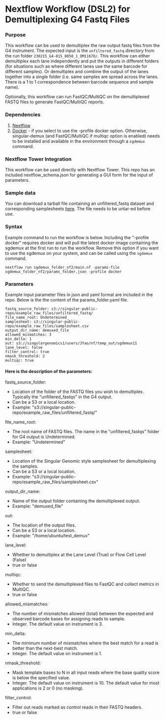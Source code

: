 # Nextflow Workflow (DSL2) for Demultiplexing G4 Fastq Files

### Purpose
This workflow can be used to demultiplex the raw output fastq files from the G4 instrument. The expected input is the `unfiltered_fastq` directory from the run folder `230215_G4-015_0050_1_OM1167O/`. This workflow can either demultiplex each lane independently and put the outputs in different folders (for situations such as where different lanes use the same barcode for different samples). Or demultiplex and combine the output of the lanes together into a single folder (i.e. same samples are spread across the lanes. There is a 1 to 1 correspondence between barcode sequence and sample name). 

Optionally, this workflow can run FastQC/MultiQC on the demultiplexed FASTQ files to generate FastQC/MultiQC reports. 

### Dependencies
1. [Nextflow](https://www.nextflow.io/)
2. [Docker](https://www.docker.com/) - if you select to use the -profile docker option. Otherwise, singular-demux (and FastQC/MultiQC if multiqc option is enabled) needs to be installed and available in the environment through a `sgdemux` command.

### Nextflow Tower Integration
This workflow can be used directly with Nextflow Tower. This repo has an included nextflow_schema.json for generating a GUI form for the input of parameters.


### Sample data
You can download a tarball file containing an unfiltered_fastq dataset and corresponding samplesheets [here](https://singular-public-repo.s3.us-west-1.amazonaws.com/example_raw_files/unfiltered_fastq.tar.gz). The file needs to be untar-ed before use.

### Syntax
Example command to run the workflow is below. Including the "-profile docker" requires docker and will pull the latest docker image containing the sgdemux at the first run to run the workflow. Remove this option if you want to use the sgdemux on your system, and can be called using the `sgdemux` command.
```
nextflow run sgdemux_folder_nf2/main.nf -params-file sgdemux_folder_nf2/params_folder.json -profile docker
```

### Parameters
Example input parameter files in json and yaml format are included in the repo. Below is the the content of the params_folder.yaml file.

```
fastq_source_folder: s3://singular-public-repo/example_raw_files/unfiltered_fastq/
file_name_root: Undetermined_
samplesheet: s3://singular-public-repo/example_raw_files/samplesheet.csv
output_dir_name: demuxed_file
allowed_mismatches: 3
min_delta: 1
out: s3://singulargenomics1/users/JYao/nf/temp_out/sgdemux11
lane_level: false
filter_control: true
nmask_threshold: 2
multiqc: true
```

#### Here is the description of the parameters:

fastq_source_folder: 
- Location of the folder of the FASTQ files you wish to demultiplex. Typically the "unfiltered_fastqs" in the G4 output. 
- Can be a S3 or a local location. 
- Example: "s3://singular-public-repo/example_raw_files/unfiltered_fastq/"

file_name_root: 
- The root name of FASTQ files. The name in the "unfiltered_fastqs" folder for G4 output is Undetermined.  
- Example: "Undetermined"

samplesheet: 
- Location of the Singular Genomic style samplesheet for demultiplexing the samples. 
- Can be a S3 or a local location. 
- Example: "s3://singular-public-repo/example_raw_files/samplesheet.csv"

output_dir_name: 
- Name of the output folder containing the demultiplexed output. 
- Example: "demuxed_file"

out: 
- The location of the output files. 
- Can be a S3 or a local location. 
- Example: "/home/ubuntu/test_demux"

lane_level: 
- Whether to demultiplex at the Lane Level (True) or Flow Cell Level (False) 
- true or false

multiqc:
- Whether to send the demultiplexed files to FastQC and collect metrics in MultiQC.
- true or false

allowed_mismatches:
- The number of mismatches allowed (total) between the expected and observed barcode bases for assigning reads to sample.
- Integer. The default value on instrument is 3.

min_delta:
- The minimum number of mismatches where the best match for a read is better than the next-best match.
- Integer. The default value on instrument is 1.

nmask_threshold:
- Mask template bases to N in all input reads where the base quality score is below the specified value.
- Integer. The default value on instrument is 10. The default value for most applications is 2 or 0 (no masking).

filter_control:
- Filter out reads marked as control reads in their FASTQ headers.
- true or false


